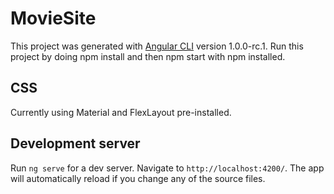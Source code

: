 # MovieSite

This project was generated with [Angular CLI](https://github.com/angular/angular-cli) version 1.0.0-rc.1. Run this project by doing npm install and then npm start with npm installed.

## CSS
Currently using Material and FlexLayout pre-installed.

## Development server
Run `ng serve` for a dev server. Navigate to `http://localhost:4200/`. The app will automatically reload if you change any of the source files.
